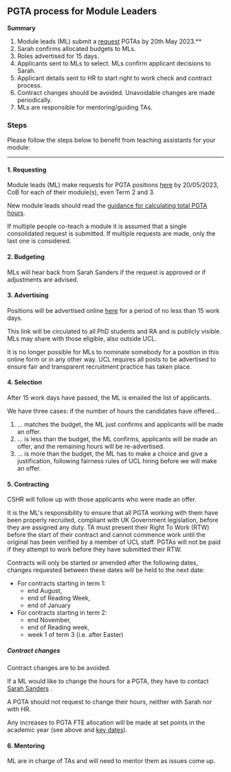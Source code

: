 ## PGTA process for Module Leaders

**Summary**

1. Module leads (ML) submit a [request](https://forms.gle/2X7t65QdJykbVgzP8) PGTAs by 20th May 2023.**
2. Sarah confirms allocated budgets to MLs.
3. Roles advertised for 15 days.
4. Applicants sent to MLs to select. MLs confirm applicant decisions to Sarah.
5. Applicant details sent to HR to start right to work check and contract process.
6. Contract changes should be avoided. Unavoidable changes are made periodically.
7. MLs are responsible for mentoring/guiding TAs.

### Steps

Please follow the steps below to benefit from teaching assistants for your module:

-------

#### 1. Requesting

Module leads (ML) make requests for PGTA positions [here](https://forms.gle/2X7t65QdJykbVgzP8) by 20/05/2023, CoB for
each of their module(s), even Term 2 and 3.

New module leads should read the [guidance for calculating total PGTA hours](hours.html).

If multiple people co-teach a module it is assumed that a single consolidated request is submitted. If multiple requests
are made, only the last one is considered.

#### 2. Budgeting

MLs will hear back from Sarah Sanders if the request is approved or if adjustments are advised.

#### 3. Advertising

Positions will be advertised online [here](https://tinyurl.com/mm69m93w) for a period of no less than 15 work days.

This link will be circulated to all PhD students and RA and is publicly visible. MLs may share with those eligible, also
outside UCL.

It is no longer possible for MLs to nominate somebody for a position in this online form or in any other way. UCL
requires all posts to be advertised to ensure fair and transparent recruitment practice has taken place.

#### 4. Selection

After 15 work days have passed, the ML is emailed the list of applicants.

We have three cases: if the number of hours the candidates have offered...

1. ... matches the budget, the ML just confirms and applicants will be made an offer.
2. ... is less than the budget, the ML confirms, applicants will be made an offer, and the remaining hours will be
   re-advertised.
3. ... is more than the budget, the ML has to make a choice and give a justification, following fairness rules of UCL
   hiring before we will make an offer.

#### 5. Contracting

CSHR will follow up with those applicants who were made an offer.

It is the ML's responsibility to ensure that all PGTA working with them have been properly recruited, compliant with UK
Government legislation, before they are assigned any duty. TA must present their Right To Work (RTW) before the start of
their contract and cannot commence work until the original has been verified by a member of UCL staff. PGTAs will not be
paid if they attempt to work before they have submitted their RTW.

Contracts will only be started or amended after the following dates, changes requested between these dates will be held
to the next date:

- For contracts starting in term 1:
    - end August,
    - end of Reading Week,
    - end of January
- For contracts starting in term 2:
    - end November,
    - end of Reading week,
    - week 1 of term 3 (i.e. after Easter)

##### Contract changes

Contract changes are to be avoided.

If a ML would like to change the hours for a PGTA, they have to contact [Sarah Sanders](mailto:csc.postgradta@ucl.ac.uk)
.

A PGTA should not request to change their hours, neither with Sarah nor with HR.

Any increases to PGTA FTE allocation will be made at set points in the academic year (see above
and [key dates](/index#key-dates)).

#### 6. Mentoring

ML are in charge of TAs and will need to mentor them as issues come up.
